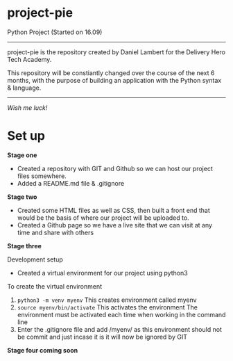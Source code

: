 # project-pie
Python Project (Started on 16.09)

---

project-pie is the repository created by Daniel Lambert for the Delivery Hero Tech Academy.

This repository will be constiantly changed over the course of the next 6 months,
with the purpose of building an application with the Python syntax & language.

---
*Wish me luck!*

# Set up

**Stage one**
- Created a repository with GIT and Github so we can host our project files somewhere.
- Added a README.md file & .gitignore

**Stage two**
- Created some HTML files as well as CSS, then built a front end that would be the basis of where our project will be uploaded to. 
- Created a Github page so we have a live site that we can visit at any time and share with others

**Stage three**

Development setup
- Created a virtual environment for our project using python3

To create the virtual environment
1. ``` python3 -m venv myenv ``` This creates environment called myenv
2. ``` source myenv/bin/activate ``` This activates the environment
	The environment must be activated each time when working in the command line
3. Enter the .gitignore file and add /myenv/ as this environment should not be commit and just incase it is it will now be ignored by GIT

**Stage four coming soon**
